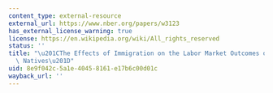 ```yaml
---
content_type: external-resource
external_url: https://www.nber.org/papers/w3123
has_external_license_warning: true
license: https://en.wikipedia.org/wiki/All_rights_reserved
status: ''
title: "\u201CThe Effects of Immigration on the Labor Market Outcomes of Less-Skilled\
  \ Natives\u201D"
uid: 8e9f042c-5a1e-4045-8161-e17b6c00d01c
wayback_url: ''
---
```

